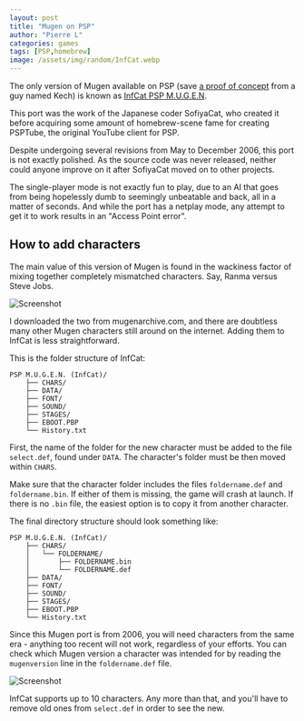 ```yaml
---
layout: post
title: "Mugen on PSP"
author: "Pierre L"
categories: games
tags: [PSP,homebrew]
image: /assets/img/random/InfCat.webp
---
```


The only version of Mugen available on PSP (save [a proof of concept](https://archive.org/details/open-mugen-psp.-7z) from a guy named Kech) is known as [InfCat PSP M.U.G.E.N](https://archive.org/details/psp-m.-u.-g.-e.-n.-inf-cat.-7z).

This port was the work of the Japanese coder SofiyaCat, who created it before acquiring some amount of homebrew-scene fame for creating PSPTube, the original YouTube client for PSP.

Despite undergoing several revisions from May to December 2006, this port is not exactly polished. As the source code was never released, neither could anyone improve on it after SofiyaCat moved on to other projects.

The single-player mode is not exactly fun to play, due to an AI that goes from being hopelessly dumb to seemingly unbeatable and back, all in a matter of seconds. And while the port has a netplay mode, any attempt to get it to work results in an "Access Point error".

## How to add characters

The main value of this version of Mugen is found in the wackiness factor of mixing together completely mismatched characters. Say, Ranma versus Steve Jobs.

![Screenshot](https://github.com/PSP-Archive/PSP-Archive.github.io/raw/gh-pages/assets/img/snaps/infcat-ranma-jobs.png)

I downloaded the two from mugenarchive.com, and there are doubtless many other Mugen characters still around on the internet. Adding them to InfCat is less straightforward. 

This is the folder structure of InfCat:

```
PSP M.U.G.E.N. (InfCat)/
	├── CHARS/
	├── DATA/
	├── FONT/
	├── SOUND/
	├── STAGES/
	├── EBOOT.PBP
	└── History.txt
```

First, the name of the folder for the new character must be added to the file `select.def`, found under `DATA`. The character's folder must be then moved within `CHARS`. 

Make sure that the character folder includes the files `foldername.def` and `foldername.bin`. If either of them is missing, the game will crash at launch. If there is no `.bin` file, the easiest option is to copy it from another character.

The final directory structure should look something like:

```
PSP M.U.G.E.N. (InfCat)/
	├── CHARS/
	│   └── FOLDERNAME/	
	│   	├── FOLDERNAME.bin
	│   	└── FOLDERNAME.def
	├── DATA/
	├── FONT/
	├── SOUND/
	├── STAGES/
	├── EBOOT.PBP
	└── History.txt
```

Since this Mugen port is from 2006, you will need characters from the same era - anything too recent will not work, regardless of your efforts. You can check which Mugen version a character was intended for by reading the `mugenversion` line in the `foldername.def` file.

![Screenshot](https://github.com/PSP-Archive/PSP-Archive.github.io/raw/gh-pages/assets/img/snaps/InfCat-newchar.png)

InfCat supports up to 10 characters. Any more than that, and you'll have to remove old ones from `select.def` in order to see the new.
